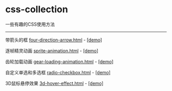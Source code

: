 # css-collection
一些有趣的CSS使用方法

***

带箭头的框 [four-direction-arrow.html](https://github.com/YopheeHsin/css-collection/blob/master/four-direction-arrow.html) - [[demo]](http://htmlpreview.github.io/?https://github.com/YopheeHsin/css-collection/blob/master/four-direction-arrow.html)

逐帧精灵动画 [sprite-animation.html](https://github.com/YopheeHsin/css-collection/blob/master/sprite-animation.html) - [[demo]](http://htmlpreview.github.io/?https://github.com/YopheeHsin/css-collection/blob/master/sprite-animation.html)

齿轮加载动画 [gear-loading-animation.html](https://github.com/YopheeHsin/css-collection/blob/master/gear-loading-animation.html) - [[demo]](http://htmlpreview.github.io/?https://github.com/YopheeHsin/css-collection/blob/master/gear-loading-animation.html)

自定义单选和多选框 [radio-checkbox.html](https://github.com/YopheeHsin/css-collection/blob/master/radio-checkbox.html) - [[demo]](http://htmlpreview.github.io/?https://github.com/YopheeHsin/css-collection/blob/master/radio-checkbox.html)

3D鼠标悬停效果 [3d-hover-effect.html](https://github.com/YopheeHsin/css-collection/blob/master/3d-hover-effect.html) - [[demo]](http://yopheehsin.github.io/demo/css-collection/3d-hover-effect.html)